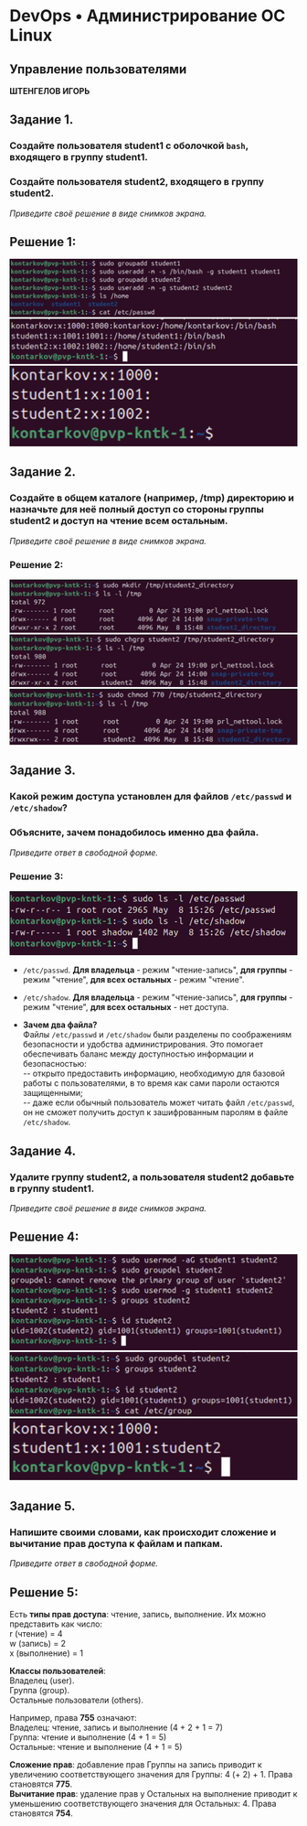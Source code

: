 # DevOps • Администрирование ОС Linux
## Управление пользователями
__ШТЕНГЕЛОВ ИГОРЬ__  
  
## Задание 1.  
### Создайте пользователя student1 с оболочкой `bash`, входящего в группу student1.  
### Создайте пользователя student2, входящего в группу student2.  
_Приведите своё решение в виде снимков экрана._  

## Решение 1:  
  
![3_1](./images/3_1.png)  
![3_2](./images/3_2.png)  
![3_3](./images/3_3.png)  


## Задание 2.  
### Создайте в общем каталоге (например, /tmp) директорию и назначьте для неё полный доступ со стороны группы student2 и доступ на чтение всем остальным.
_Приведите своё решение в виде снимков экрана._  

### Решение 2:  

![3_4](./images/3_4.png)  
![3_5](./images/3_5.png)  
![3_6](./images/3_6.png)  

## Задание 3.  
### Какой режим доступа установлен для файлов `/etc/passwd` и `/etc/shadow`?
### Объясните, зачем понадобилось именно два файла.
_Приведите ответ в свободной форме._

### Решение 3:  

![3_7](./images/3_7.png)  

* `/etc/passwd`.
__Для владельца__ - режим "чтение-запись", __для группы__ - режим "чтение", __для всех остальных__ - режим "чтение".  
  
* `/etc/shadow`.
__Для владельца__ - режим "чтение-запись", __для группы__ - режим "чтение", __для всех остальных__ - нет доступа.

* __Зачем два файла?__  
Файлы `/etc/passwd` и `/etc/shadow` были разделены по соображениям безопасности и удобства администрирования.
Это помогает обеспечивать баланс между доступностью информации и безопасностью:  
 -- открыто предоставить информацию, необходимую для базовой работы с пользователями, в то время как сами пароли остаются защищенными;  
 -- даже если обычный пользователь может читать файл `/etc/passwd`, он не сможет получить доступ к зашифрованным паролям в файле `/etc/shadow`.

## Задание 4.
### Удалите группу student2, а пользователя student2 добавьте в группу student1.
_Приведите своё решение в виде снимков экрана._

## Решение 4:

![3_8](./images/3_8.png)  
![3_9](./images/3_9.png)  
![3_10](./images/3_10.png)  

## Задание 5.
### Напишите своими словами, как происходит сложение и вычитание прав доступа к файлам и папкам.
_Приведите ответ в свободной форме._  


## Решение 5:
Есть __типы прав доступа__: чтение, запись, выполнение. Их можно представить как число:  
r (чтение) = 4   
w (запись) = 2  
x (выполнение) = 1  

__Классы пользователей__:  
Владелец (user).  
Группа (group).  
Остальные пользователи (others).  
  
Например, права __755__ означают:  
Владелец: чтение, запись и выполнение (4 + 2 + 1 = 7)  
Группа: чтение и выполнение (4 + 1 = 5)  
Остальные: чтение и выполнение (4 + 1 = 5)  

__Сложение прав__: добавление прав Группы на запись приводит к увеличению соответствующего значения для Группы: 4 (+ 2) + 1. Права становятся __775__.  
__Вычитание прав__: удаление прав у Остальных на выполнение приводит к уменьшению соответствующего значения для Остальных: 4. Права становятся __754__.   

